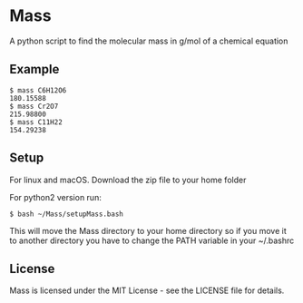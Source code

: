 # Mass
A python script to find the molecular mass in g/mol of a chemical equation
## Example
```
$ mass C6H12O6
180.15588
$ mass Cr2O7
215.98800
$ mass C11H22
154.29238
```
## Setup
For linux and macOS. Download the zip file to your home folder  

For python2 version run:
```
$ bash ~/Mass/setupMass.bash
```
This will move the Mass directory to your home directory so if you move it to another directory you have to change the PATH variable in your ~/.bashrc
## License
Mass is licensed under the MIT License - see the LICENSE file for details.
